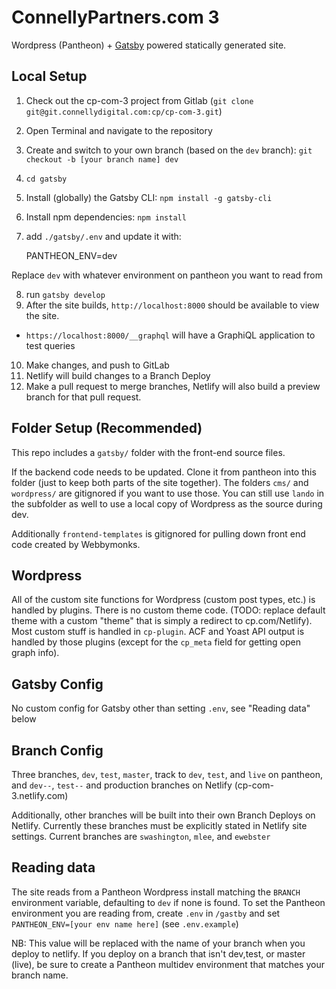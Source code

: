 # ConnellyPartners.com 3

Wordpress (Pantheon) + [Gatsby](https://gatsbyjs.org) powered statically generated site.

## Local Setup

1. Check out the cp-com-3 project from Gitlab (`git clone git@git.connellydigital.com:cp/cp-com-3.git`)
2. Open Terminal and navigate to the repository
3. Create and switch to your own branch (based on the `dev` branch): `git checkout -b [your branch name] dev`
4. `cd gatsby`
5. Install (globally) the Gatsby CLI: `npm install -g gatsby-cli`
6. Install npm dependencies: `npm install`
7. add `./gatsby/.env` and update it with:

    PANTHEON_ENV=dev

Replace `dev` with whatever environment on pantheon you want to read from

8. run `gatsby develop`
9. After the site builds, `http://localhost:8000` should be available to view the site.
  - `https://localhost:8000/__graphql` will have a GraphiQL application to test queries
10. Make changes, and push to GitLab
11. Netlify will build changes to a Branch Deploy
12. Make a pull request to merge branches, Netlify will also build a preview branch for that pull request.

## Folder Setup (Recommended)

This repo includes a `gatsby/` folder with the front-end source files.

If the backend code needs to be updated. Clone it from pantheon into this folder (just to keep both parts of the site together). The folders `cms/` and `wordpress/` are gitignored if you want to use those. You can still use `lando` in the subfolder as well to use a local copy of Wordpress as the source during dev.

Additionally `frontend-templates` is gitignored for pulling down front end code created by Webbymonks.

## Wordpress

All of the custom site functions for Wordpress (custom post types, etc.) is handled by plugins. There is no custom theme code. (TODO: replace default theme with a custom "theme" that is simply a redirect to cp.com/Netlify). Most custom stuff is handled in `cp-plugin`. ACF and Yoast API output is handled by those plugins (except for the `cp_meta` field for getting open graph info).

## Gatsby Config

No custom config for Gatsby other than setting `.env`, see "Reading data" below

## Branch Config

Three branches, `dev`, `test`, `master`, track to `dev`, `test`, and `live` on pantheon, and `dev--`, `test--` and production branches on Netlify (cp-com-3.netlify.com)

Additionally, other branches will be built into their own Branch Deploys on Netlify. Currently these branches must be explicitly stated in Netlify site settings. Current branches are `swashington`, `mlee`, and `ewebster`

## Reading data

The site reads from a Pantheon Wordpress install matching the `BRANCH` environment variable, defaulting to `dev` if none is found. To set the Pantheon environment you are reading from, create `.env` in `/gastby` and set `PANTHEON_ENV=[your env name here]` (see `.env.example`)

NB: This value will be replaced with the name of your branch when you deploy to netlify. If you deploy on a branch that isn't dev,test, or master (live), be sure to create a Pantheon multidev environment that matches your branch name.